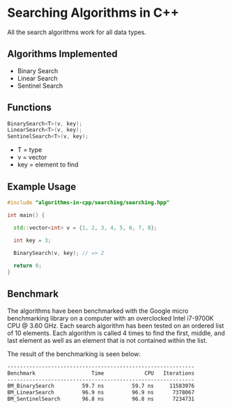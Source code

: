 # Searching Algorithms in C++
All the search algorithms work for all data types.


## Algorithms Implemented
- Binary Search
- Linear Search
- Sentinel Search

## Functions
```cpp
BinarySearch<T>(v, key);
LinearSearch<T>(v, key);
SentinelSearch<T>(v, key);
```
- T = type 
- v = vector 
- key = element to find

## Example Usage
```cpp
#include "algorithms-in-cpp/searching/searching.hpp"

int main() {

  std::vector<int> v = {1, 2, 3, 4, 5, 6, 7, 8};

  int key = 3;
  
  BinarySearch(v, key); // => 2

  return 0;
}
```

## Benchmark
The algorithms have been benchmarked with the Google micro benchmarking library on a computer with an overclocked Intel i7-9700K CPU @ 3.60 GHz. Each search algorithm has been tested on an ordered list of 10 elements. Each algorithm is called 4 times to find the first, middle, and last element as well as an element that is not contained within the list.

The result of the benchmarking is seen below:
```bash
------------------------------------------------------------
Benchmark                  Time             CPU   Iterations
------------------------------------------------------------
BM_BinarySearch         59.7 ns         59.7 ns     11583976
BM_LinearSearch         96.9 ns         96.9 ns      7378067
BM_SentinelSearch       96.8 ns         96.8 ns      7234731
```
